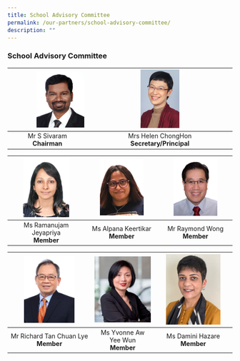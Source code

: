 ```yaml
---
title: School Advisory Committee
permalink: /our-partners/school-advisory-committee/
description: ""
---
```

### **School Advisory Committee**

| <img src="/images/sac1.jpg" style="width:65%" align=right> | <img src="/images/sac2.jpg" style="width:28%"> |
|:---:|:---:|
| Mr S Sivaram<br>**Chairman** | Mrs Helen ChongHon<br>**Secretary/Principal** |


| <img src="/images/sac3.jpg" style="width:65%"> | <img src="/images/sac4.jpg" style="width:65%"> | <img src="/images/sac5.jpg" style="width:65%"> |
|:---:|:---:|:---:|
| Ms Ramanujam Jeyapriya<br>**Member** | Ms Alpana Keertikar<br>**Member** | Mr Raymond Wong<br>**Member** |


| <img src="/images/sac6.png" style="width:65%"> | <img src="/images/sac7.png" style="width:100%"> | <img src="/images/sac8.jpg" style="width:75%"> |
|:---:|:---:|:---:|
| Mr Richard Tan Chuan Lye<br>**Member** | Ms Yvonne Aw Yee Wun<br>**Member** | Ms Damini Hazare<br>**Member** |